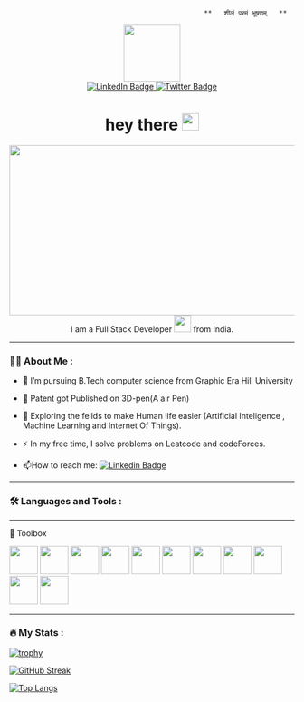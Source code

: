                                                     **   शीलं परमं भूषणम्   **
                                                              
                                                   
                                                          
<!-- - 👋 Hey , It's Kapil Bhardwaj
- 👀  Efficient in making web , android and Ios Application
- 🌱 Work to make Human Life easier
- 📫 How to reach me LinkedIn : https://drive.google.com/file/d/1BQvfOzU0sBkr5m7OTXW_K1KHWNYgry6G/view?usp=sharing  
- Currently Working of Sixth-Sense Technology -->
<!--  Firt image  -->


<div id="header" align="center">
  <img src="https://media.giphy.com/media/M9gbBd9nbDrOTu1Mqx/giphy.gif" width="100"/>

<!-- Soccial logo -->
<div id="badges">
  <a href="https://www.linkedin.com/in/kapil-bhardwaj-069710204/">
    <img src="https://img.shields.io/badge/LinkedIn-blue?style=for-the-badge&logo=linkedin&logoColor=white" alt="LinkedIn Badge"/>
  </a>
 
  <a href="https://leetcode.com/KAPIL_BHARDWAJ/">
    <img src="https://img.shields.io/badge/Leatcode-yellow?style=for-the-badge&logoColor=yellow" alt="Twitter Badge"/>
  </a>
</div>

<!-- Public Views -->
  <img src="https://komarev.com/ghpvc/?username=your-github-username&style=flat-square&color=blue" alt=""/>

  <h1>
  hey there
  <img src="https://media.giphy.com/media/hvRJCLFzcasrR4ia7z/giphy.gif" width="30px"/>
</h1>
  
<!--  Image tag  -->
  <div align="center">
  <img src="https://media.giphy.com/media/dWesBcTLavkZuG35MI/giphy.gif" width="600" height="300"/>
</div>
    I am a Full Stack Developer <img src="https://media.giphy.com/media/WUlplcMpOCEmTGBtBW/giphy.gif" width="30"> from India.
  </div>
  


  ---

### :woman_technologist: About Me :
  
- :telescope: I’m pursuing B.Tech computer science  from Graphic Era Hill University
- 📰 Patent got Published on 3D-pen(A air Pen)

- :seedling: Exploring the feilds to make Human life easier (Artificial Inteligence , Machine Learning and Internet Of Things).

- :zap: In my free time, I solve problems on Leatcode and codeForces.

- :mailbox:How to reach me: [![Linkedin Badge](https://img.shields.io/badge/-KapilBhardwaj-blue?style=flat&logo=Linkedin&logoColor=white)]([your-linkedin-url](https://www.linkedin.com/in/kapil-bhardwaj-069710204/))
  
---

### :hammer_and_wrench: Languages and Tools :

---

🧰 Toolbox
<div>
<img src="https://user-images.githubusercontent.com/25181517/192108374-8da61ba1-99ec-41d7-80b8-fb2f7c0a4948.png" width="50" height="50"/>

<img src="https://user-images.githubusercontent.com/25181517/192108895-20dc3343-43e3-4a54-a90e-13a4abbc57b9.png" width="50" height="50"/>

<img src="https://user-images.githubusercontent.com/25181517/192108891-d86b6220-e232-423a-bf5f-90903e6887c3.png" width="50" height="50"/>

<img src="https://user-images.githubusercontent.com/25181517/189716855-2c69ca7a-5149-4647-936d-780610911353.png" width="50" height="50"/>

<img src="https://user-images.githubusercontent.com/25181517/183423507-c056a6f9-1ba8-4312-a350-19bcbc5a8697.png" width="50" height="50"/>

<img src="https://user-images.githubusercontent.com/25181517/192106070-46255bcf-65e6-4c6b-a296-bf8d0d8fb2a7.png" width="50" height="50"/>

<img src="https://user-images.githubusercontent.com/25181517/192106073-90fffafe-3562-4ff9-a37e-c77a2da0ff58.png" width="50" height="50"/>

<img src="https://user-images.githubusercontent.com/25181517/186150365-da1eccce-6201-487c-8649-45e9e99435fd.png" width="50" height="50"/>

<img src="https://user-images.githubusercontent.com/25181517/186150304-1568ffdf-4c62-4bdc-9cf1-8d8efcea7c5b.png" width="50" height="50"/>

<img src="https://user-images.githubusercontent.com/25181517/117269608-b7dcfb80-ae58-11eb-8e66-6cc8753553f0.png" width="50" height="50"/>

<img src="https://user-images.githubusercontent.com/25181517/186884152-ae609cca-8cf1-4175-8d60-1ce1fa078ca2.png" width="50" height="50"/>

---
</div>





### :fire: My Stats :
[![trophy](https://github-profile-trophy.vercel.app/?username=ryo-ma&theme=onedark)](https://github.com/ryo-ma/github-profile-trophy)




[![GitHub Streak](http://github-readme-streak-stats.herokuapp.com?user=your-github-username&theme=dark&background=000000)](https://git.io/streak-stats)


[![Top Langs](https://github-readme-stats.vercel.app/api/top-langs/?username=Kapil-Bhardwaj&layout=compact&theme=vision-friendly-dark)](https://github.com/anuraghazra/github-readme-stats)





